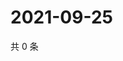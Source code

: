 # 2021-09-25

共 0 条

<!-- BEGIN -->
<!-- 最后更新时间 Sat Sep 25 2021 06:14:28 GMT+0800 (China Standard Time) -->

<!-- END -->
